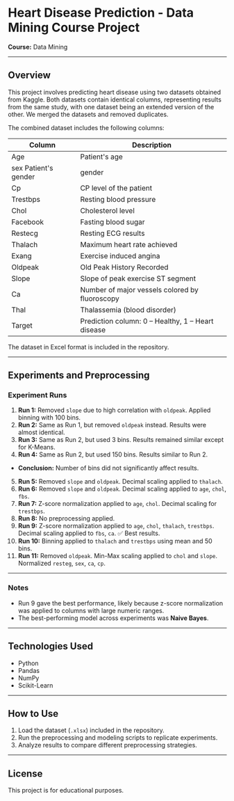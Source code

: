 # Heart Disease Prediction - Data Mining Course Project

**Course:** Data Mining

---

## Overview
This project involves predicting heart disease using two datasets obtained from Kaggle. Both datasets contain identical columns, representing results from the same study, with one dataset being an extended version of the other. We merged the datasets and removed duplicates.

The combined dataset includes the following columns:

| Column | Description |
|--------|-------------|
| Age | Patient's age |
| sex Patient's gender | gender |
| Cp | CP level of the patient
| Trestbps | Resting blood pressure |
| Chol | Cholesterol level
| Facebook | Fasting blood sugar |
| Restecg | Resting ECG results |
| Thalach | Maximum heart rate achieved
| Exang | Exercise induced angina
| Oldpeak | Old Peak History Recorded |
| Slope | Slope of peak exercise ST segment |
| Ca| Number of major vessels colored by fluoroscopy
| Thal | Thalassemia (blood disorder) |
| Target | Prediction column: 0 – Healthy, 1 – Heart disease

The dataset in Excel format is included in the repository.

---

## Experiments and Preprocessing

### Experiment Runs

1. **Run 1:** Removed `slope` due to high correlation with `oldpeak`. Applied binning with 100 bins.
2. **Run 2:** Same as Run 1, but removed `oldpeak` instead. Results were almost identical.
3. **Run 3:** Same as Run 2, but used 3 bins. Results remained similar except for K-Means.
4. **Run 4:** Same as Run 2, but used 150 bins. Results similar to Run 2. 
- **Conclusion:** Number of bins did not significantly affect results.

5. **Run 5:** Removed `slope` and `oldpeak`. Decimal scaling applied to `thalach`.
6. **Run 6:** Removed `slope` and `oldpeak`. Decimal scaling applied to `age`, `chol`, `fbs`.
7. **Run 7:** Z-score normalization applied to `age`, `chol`. Decimal scaling for `trestbps`.
8. **Run 8:** No preprocessing applied.
9. **Run 9:** Z-score normalization applied to `age`, `chol`, `thalach`, `trestbps`. Decimal scaling applied to `fbs`, `ca`. ✅ Best results.
10. **Run 10:** Binning applied to `thalach` and `trestbps` using mean and 50 bins.
11. **Run 11:** Removed `oldpeak`. Min-Max scaling applied to `chol` and `slope`. Normalized `resteg`, `sex`, `ca`, `cp`.

---

### Notes
- Run 9 gave the best performance, likely because z-score normalization was applied to columns with large numeric ranges.
- The best-performing model across experiments was **Naive Bayes**.

---

## Technologies Used
- Python
- Pandas
- NumPy
- Scikit-Learn

---

## How to Use
1. Load the dataset (`.xlsx`) included in the repository.
2. Run the preprocessing and modeling scripts to replicate experiments.
3. Analyze results to compare different preprocessing strategies.

---

## License
This project is for educational purposes.
